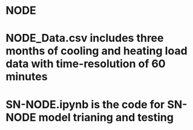 # NODE
# NODE_Data.csv includes three months of cooling and heating load data with time-resolution of 60 minutes
# SN-NODE.ipynb is the code for SN-NODE model trianing and testing
